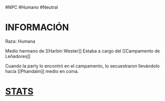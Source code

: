 #NPC #Humano #Neutral 
# INFORMACIÓN
Raza: Humana

Medio hermano de [[Harbin Wester]]
Estaba a cargo del [[Campamento de Leñadores]]

Cuando la party lo encontró en el campamento, lo secuestraron llevándolo hacia [[Phandalin]] medio en coma.

# [STATS](https://5e.tools/bestiary.html#commoner_mm)